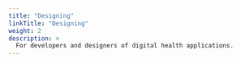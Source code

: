 ```yaml
---
title: "Designing"
linkTitle: "Designing"
weight: 2
description: >
  For developers and designers of digital health applications.
---
```


